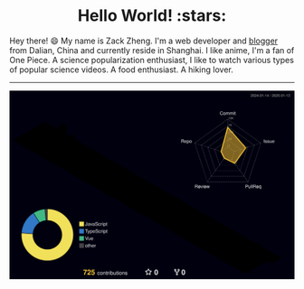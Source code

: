 <h1 align="center">Hello World! :stars: </h1>


<!-- <img align='right' src='https://user-images.githubusercontent.com/18522167/180609440-aee8efa0-d6eb-4f4a-b551-de00ae291b97.png' width='300"'> -->


Hey there! :smile: My name is Zack Zheng. I'm a web developer and [blogger](https://zack-xy.github.io/knownNet/) from Dalian, China and currently reside in Shanghai. I like anime, I'm a fan of One Piece. A science popularization enthusiast, I like to watch various types of popular science videos. A food enthusiast. A hiking lover.
<br/>

<hr/>

![Personal 3D Metrics](./profile-3d-contrib/profile-night-rainbow.svg)

<p>

<!-- <img height="180em" src="https://github-readme-stats.vercel.app/api/top-langs/?username=zack-xy&theme=buefy&layout=compact" /> -->

</p>
